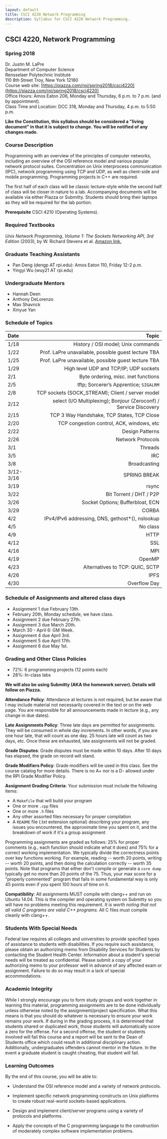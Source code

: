 ```yaml
---
layout: default
title: CSCI 4220 Network Programming
description: Syllabus for CSCI 4220 Network Programming.
---
```


## CSCI 4220, Network Programming

### Spring 2018

Dr. Justin M. LaPre  
Department of Computer Science  
Rensselaer Polytechnic Institute  
110 8th Street Troy, New York 12180   
Course web site: [https://piazza.com/rpi/spring2018/csci4220](https://piazza.com/rpi/spring2018/csci4220)  
Office Hours: Amos Eaton 206, Monday and Thursday, 6 p.m. to 7 p.m. (and by appointment).  
Class Time and Location: DCC 318, Monday and Thursday, 4 p.m. to 5:50 p.m.

**Like the Constitution, this syllabus should be considered a "living
document" in that it is subject to change.  You will be notified of
any changes made.**

### Course Description

Programming with an overview of the principles of computer networks,
including an overview of the OSI reference model and various popular
network protocol suites. Concentration on Unix interprocess
communication (IPC), network programming using TCP and UDP, as well as
client-side and mobile programming. Programming projects in C++ are
required.

The first half of each class will be classic lecture-style while the
second half of class will be closer in nature to a lab.  Accompanying
documents will be available via either Piazza or Submitty.  Students
should bring their laptops as they will be required for the lab
portion.

**Prerequisite** CSCI 4210 (Operating Systems).

### Required Textbooks

*Unix Network Programming, Volume 1: The Sockets Networking API, 3rd
Edition* (2003), by W. Richard Stevens et al.
[Amazon link.](http://a.co/aE8mNZ4)

### Graduate Teaching Assistants
* Pan Deng (dengp AT rpi.edu): Amos Eaton 110, Friday 12-2 p.m.
* Yingyi Wu (wuy21 AT rpi.edu)

### Undergraduate Mentors
* Hannah Deen
* Anthony DeLorenzo
* Max Shavrick
* Xinyue Yan

### Schedule of Topics

| Date      | Topic
| :----     | -----:
| 1/18      | History / OSI model; Unix commands
| 1/22      | Prof. LaPre unavailable, possible guest lecture TBA
| 1/25      | Prof. LaPre unavailable, possible guest lecture TBA
| 1/29      | High level UDP and TCP/IP; UDP sockets
| 2/1       | Byte ordering, misc. inet functions
| 2/5       | tftp; Sorcerer’s Apprentice; `SIGALRM`
| 2/8       | TCP sockets (SOCK_STREAM); Client / server model
| 2/12      | select (I/O Multiplexing); Bonjour (Zeroconf) / Service Discovery
| 2/15      | TCP 3 Way Handshake, TCP States, TCP Close
| 2/20      | TCP congestion control, ACK, windows, etc
| 2/22      | Design Patterns
| 2/26      | Network Protocols
| 3/1       | Threads
| 3/5       | IRC
| 3/8       | Broadcasting
| 3/12-3/16 | SPRING BREAK
| 3/19      | rsync
| 3/22      | Bit Torrent / DHT / P2P
| 3/26      | Socket Options; Bufferbloat, ECN
| 3/29      | CORBA
| 4/2       | IPv4/IPv6 addressing, DNS, gethost\*(), nslookup
| 4/5       | No class
| 4/9       | HTTP
| 4/12      | SSL
| 4/16      | MPI
| 4/19      | OpenMP
| 4/23      | Alternatives to TCP: QUIC, SCTP
| 4/26      | IPFS
| 4/30      | Overflow Day

### Schedule of Assignments and altered class days

* Assignment 1 due February 13th.
* February 20th, Monday schedule, we have class.
* Assignment 2 due February 27th.
* Assignment 3 due March 20th.
* March 30 - April 6: GM Week.
* Assignment 4 due April 3rd.
* Assignment 5 due April 17th.
* Assignment 6 due May 1st.

### Grading and Other Class Policies

*  72%: 6 programming projects (12 points each)
*  28%: In-class labs

**We will also be using Submitty (AKA the homework server).  Details
  will follow on Piazza.**

**Attendance Policy**: Attendance at lectures is not required, but
be aware that I may include material not necessarily covered in the
text or on the web page.  You are responsible for all announcements
made in lecture (e.g., any change in due dates).

**Late Assignments Policy**: Three late days are permitted for
assignments.  They will be consumed in whole day increments. In other
words, if you are one hour late, that will count as one day. 25 hours
late will count as two days, etc. Once these are exhausted, late
assignments will not be graded.

**Grade Disputes**: Grade disputes must be made within 10 days.
After 10 days has elapsed, the grade on record will stand.

**Grade Modifiers Policy**: Grade modifiers will be used in this
class. See the course catalog for more details.  There is no A+ nor is
a D- allowed under the RPI Grade Modifier Policy.

**Assignment Grading Criteria**: Your submission must include the
  following items:

* A `Makefile` that will build your program
* One or more `.cpp` files
* One or more `.h` files
* Any other assorted files necessary for proper compilation
* A `README` file (.txt extension optional) describing your program,
  any issues you encountered, the approximate time you spent on it,
  and the breakdown of work if it's a group assignment

Programming assignments are graded as follows: 25% for proper comments
(e.g., each function should indicate what it does) and 75% for a
correct working implementation. We typically divide the correctness
points over key functions working. For example, reading -- worth 20
points, writing -- worth 20 points, and then doing the calculation
correctly -- worth 35 points. Note that programs that either don't
compile or generate a `core dump` typically get no more than 20 points
of the 75. Thus, your max score for a "properly commented" program
that fails in some fundamental way is only 45 points even if you spent
100 hours of time on it.

**Compatibility**: All assignments MUST compile with clang++ and run
on Ubuntu 14.04.  This is the compiler and operating system on
Submitty so you will have no problems meeting this requirement.  *It
is worth noting that not all valid C programs are valid C++
programs.*  All C files must compile cleanly with clang++.

### Students With Special Needs

Federal law requires all colleges and universities to provide
specified types of assistance to students with disabilities.  If you
require such assistance, please obtain an authorizing memo from
Disability Services for Students by contacting the Student Health
Center.  Information about a student's special needs will be treated
as confidential.  Please submit a copy of your authorizing memo to
your professor well in advance of any affected exam or
assignment. Failure to do so may result in a lack of special
accommodations.

### Academic Integrity

While I strongly encourage you to form study groups and work together
in learning this material, programming assignments are to be done
individually unless otherwise noted by the assignment/project
specification. What this means is that you should do whatever is
necessary to ensure your work remains your work. If during in the
grading process, it is determined that students shared or duplicated
work, those students will automatically score a zero for the offense.
For a second offense, the student or students involved will fail this
course and a report will be sent to the Dean of Students office which
could result in additional disciplinary action.  Additionally,
undergraduates offenders cannot mentor in the future.  In the event a
graduate student is caught cheating, that student will fail.

### Learning Outcomes

By the end of this course, you will be able to:

* Understand the OSI reference model and a variety of network
  protocols.

* Implement specific network programming constructs on Unix platforms
  to create robust real-world sockets-based applications.

* Design and implement client/server programs using a variety of
  protocols and platforms.

* Apply the concepts of the C programming language to the construction
of moderately complex software implementation problems.
